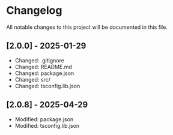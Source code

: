 # Changelog

All notable changes to this project will be documented in this file.


## [2.0.0] - 2025-01-29

- Changed: .gitignore
- Changed: README.md
- Changed: package.json
- Changed: src/
- Changed: tsconfig.lib.json

## [2.0.8] - 2025-04-29

- Modified: package.json
- Modified: tsconfig.lib.json
